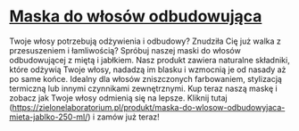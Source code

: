 # [Maska do włosów odbudowująca](https://zielonelaboratorium.pl/produkt/maska-do-wlosow-odbudowyjaca-mieta-jablko-250-ml/)

Twoje włosy potrzebują odżywienia i odbudowy? Znudziła Cię już walka z przesuszeniem i łamliwością? Spróbuj naszej maski do włosów odbudowującej z miętą i jabłkiem. Nasz produkt zawiera naturalne składniki, które odżywią Twoje włosy, nadadzą im blasku i wzmocnią je od nasady aż po same końce. Idealny dla włosów zniszczonych farbowaniem, stylizacją termiczną lub innymi czynnikami zewnętrznymi. Kup teraz naszą maskę i zobacz jak Twoje włosy odmienią się na lepsze. Kliknij tutaj (https://zielonelaboratorium.pl/produkt/maska-do-wlosow-odbudowyjaca-mieta-jablko-250-ml/) i zamów już teraz!